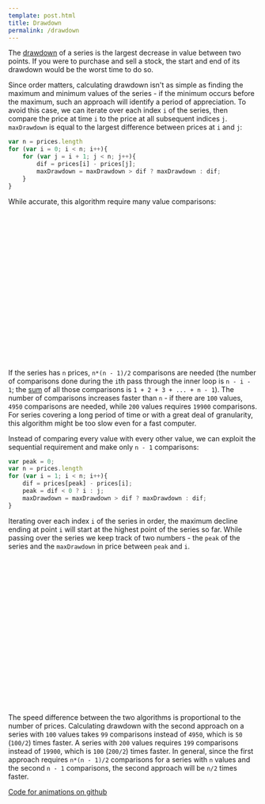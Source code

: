 ```yaml
---
template: post.html
title: Drawdown
permalink: /drawdown
---
```


<link rel="stylesheet" type="text/css" href="/javascripts/posts/drawDown/style.css">

The [drawdown][1] of a series is the largest decrease in value between two points. If you were to purchase and sell a stock, the start and end of its drawdown would be the worst time to do so. 

Since order matters, calculating drawdown isn't as simple as finding the maximum and minimum values of the series - if the minimum occurs before the maximum, such an approach will identify a period of appreciation. To avoid this case, we can iterate over each index <span class='i-text'>`i`</span> of the series, then compare the price at time <span class='i-text'>`i`</span> to the price at all subsequent indices <span class='j-text'>`j`</span>. <span class='maxDrawdown-text'>`maxDrawdown`</span> is equal to the largest difference between prices at <span class='i-text'>`i`</span> and <span class='j-text'>`j`</span>:

```javascript
var n = prices.length
for (var i = 0; i < n; i++){
    for (var j = i + 1; j < n; j++){
        dif = prices[i] - prices[j];
        maxDrawdown = maxDrawdown > dif ? maxDrawdown : dif; 
    }
}
```

While accurate, this algorithm require many value comparisons:

<div id='drawDownNaive' style='width: 100%; height: 300px'></div>

If the series has <span class='n-text'>`n`</span> prices, `n*(n - 1)/2` comparisons are needed (the number of comparisons done during the <span class='i-text'>`i`</span>th pass through the inner loop is `n - i - 1`; the [sum](http://en.wikipedia.org/wiki/Triangular_number) of all those comparisons is `1 + 2 + 3 + ... + n - 1`). The number of comparisons increases faster than `n` - if there are `100` values, `4950` comparisons are needed, while `200` values requires `19900` comparisons. For series covering a long period of time or with a great deal of granularity, this algorithm might be too slow even for a fast computer.

Instead of comparing every value with every other value, we can exploit the sequential requirement and make only `n - 1` comparisons: 

```javascript
var peak = 0;
var n = prices.length
for (var i = 1; i < n; i++){
    dif = prices[peak] - prices[i];
    peak = dif < 0 ? i : j; 
    maxDrawdown = maxDrawdown > dif ? maxDrawdown : dif; 
}
```

Iterating over each index <span class='i-text'>`i`</span> of the series in order, the maximum decline ending at point <span class='i-text'>`i`</span> will start at the highest point of the series so far. While passing over the series we keep track of two numbers - the <span class='peak-text'>`peak`</span> of the series and the <span class='maxDrawdown-text'>`maxDrawdown`</span> in price between <span class='peak-text'>`peak`</span> and <span class='i-text'>`i`</span>. 

<div id='oN' style='width: 100%; height: 300px'></div>

The speed difference between the two algorithms is proportional to the number of prices. Calculating drawdown with the second approach on a series with `100` values takes `99` comparisons instead of `4950`, which is `50` (`100/2`) times faster. A series with `200` values requires `199` comparisons instead of `19900`, which is `100` (`200/2`) times faster. In general, since the first approach requires `n*(n - 1)/2` comparisons for a series with <span class='n-text'>`n`</span> values and the second `n - 1` comparisons, the second approach will be `n/2` times faster.

[Code for animations on github](https://github.com/1wheel/roadtolarissa/tree/master/source/javascripts/posts/drawDown)









<script src="/javascripts/libs/d3.4.11.js" type="text/javascript"></script>
<script src="/javascripts/libs/lodash.js" type="text/javascript"></script>
<script src="/javascripts/posts/negBarTransition/lib.js" type="text/javascript"></script>

<script src="/javascripts/posts/drawDown/scales.js" type="text/javascript"></script>
<script src="/javascripts/posts/drawDown/naive.js" type="text/javascript"></script>
<script src="/javascripts/posts/drawDown/oN.js" type="text/javascript"></script>
<script src="/javascripts/posts/drawDown/stylePost.js" type="text/javascript"></script>

<meta property="og:image" content="/images/thumbnails/215-teeth.png" />


[1]: http://en.wikipedia.org/wiki/Drawdown_(economics)

